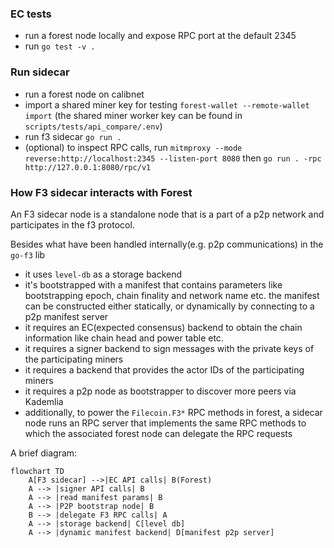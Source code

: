 ### EC tests

- run a forest node locally and expose RPC port at the default 2345
- run `go test -v .`

### Run sidecar

- run a forest node on calibnet
- import a shared miner key for testing `forest-wallet --remote-wallet import`
  (the shared miner worker key can be found in `scripts/tests/api_compare/.env`)
- run f3 sidecar `go run .`
- (optional) to inspect RPC calls, run
  `mitmproxy --mode reverse:http://localhost:2345 --listen-port 8080` then
  `go run . -rpc http://127.0.0.1:8080/rpc/v1`

### How F3 sidecar interacts with Forest

An F3 sidecar node is a standalone node that is a part of a p2p network and
participates in the f3 protocol.

Besides what have been handled internally(e.g. p2p communications) in the
`go-f3` lib

- it uses `level-db` as a storage backend
- it's bootstrapped with a manifest that contains parameters like bootstrapping
  epoch, chain finality and network name etc. the manifest can be constructed
  either statically, or dynamically by connecting to a p2p manifest server
- it requires an EC(expected consensus) backend to obtain the chain information
  like chain head and power table etc.
- it requires a signer backend to sign messages with the private keys of the
  participating miners
- it requires a backend that provides the actor IDs of the participating miners
- it requires a p2p node as bootstrapper to discover more peers via Kademlia
- additionally, to power the `Filecoin.F3*` RPC methods in forest, a sidecar
  node runs an RPC server that implements the same RPC methods to which the
  associated forest node can delegate the RPC requests

A brief diagram:

```mermaid
flowchart TD
    A[F3 sidecar] -->|EC API calls| B(Forest)
    A --> |signer API calls| B
    A --> |read manifest params| B
    A --> |P2P bootstrap node| B
    B --> |delegate F3 RPC calls| A
    A --> |storage backend| C[level db]
    A --> |dynamic manifest backend| D[manifest p2p server]
```
